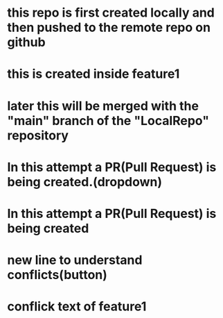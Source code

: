 # this repo is first created locally and then pushed to the remote repo on github
# this is created inside feature1
# later this will be merged with the "main" branch of the "LocalRepo" repository

# In this attempt a PR(Pull Request) is being created.(dropdown)

# In this attempt a PR(Pull Request) is being created
# new line to understand conflicts(button)
# conflick text of feature1
